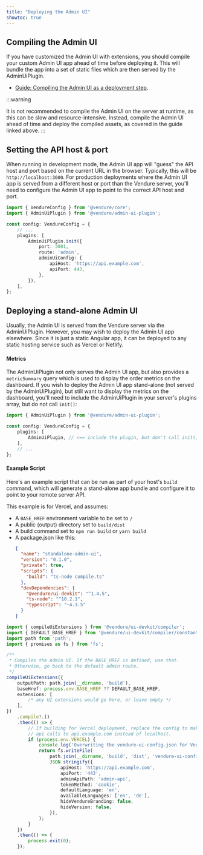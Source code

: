 ```yaml
---
title: "Deploying the Admin UI"
showtoc: true
---
```


## Compiling the Admin UI

If you have customized the Admin UI with extensions, you should compile your custom Admin UI app ahead of time
before deploying it. This will bundle the app into a set of static files which are then served by the AdminUiPlugin.

- [Guide: Compiling the Admin UI as a deployment step](/guides/extending-the-admin-ui/getting-started/#compiling-as-a-deployment-step).

:::warning

It is not recommended to compile the Admin UI on the server at runtime, as this can be slow and resource-intensive.
Instead, compile the Admin UI ahead of time and deploy the compiled assets, as covered in the guide linked above.
:::

## Setting the API host & port

When running in development mode, the Admin UI app will "guess" the API host and port based on the current URL in the browser. Typically, this will
be `http://localhost:3000`. For production deployments where the Admin UI app is served from a different host or port than the Vendure server, you'll need to
configure the Admin UI app to point to the correct API host and port.

```ts title="src/vendure-config.ts"
import { VendureConfig } from '@vendure/core';
import { AdminUiPlugin } from '@vendure/admin-ui-plugin';

const config: VendureConfig = {
    // ...
    plugins: [
        AdminUiPlugin.init({
            port: 3001,
            route: 'admin',
            adminUiConfig: {
                apiHost: 'https://api.example.com',
                apiPort: 443,
            },
        }),
    ],
};
```

## Deploying a stand-alone Admin UI

Usually, the Admin UI is served from the Vendure server via the AdminUiPlugin. However, you may wish to deploy the Admin UI app elsewhere. Since it is just a static Angular app, it can be deployed to any static hosting service such as Vercel or Netlify.

#### Metrics

The AdminUiPlugin not only serves the Admin UI app, but also provides a `metricSummary` query which is used to display the order metrics on the dashboard. If you wish to deploy the Admin UI app stand-alone (not served by the AdminUiPlugin), but still want to display the metrics on the dashboard, you'll need to include the AdminUiPlugin in your server's plugins array, but do not call `init()`:

```ts title="src/vendure-config.ts"
import { AdminUiPlugin } from '@vendure/admin-ui-plugin';

const config: VendureConfig = {
    plugins: [
        AdminUiPlugin, // <== include the plugin, but don't call init()
    ],
    // ...
};
```

#### Example Script

Here's an example script that can be run as part of your host's `build` command, which will generate a stand-alone app bundle and configure it to point to your remote server API.

This example is for Vercel, and assumes:

* A `BASE_HREF` environment variable to be set to `/`
* A public (output) directory set to `build/dist`
* A build command set to `npm run build` or `yarn build`
* A package.json like this:
    ```json title="package.json"
    {
      "name": "standalone-admin-ui",
      "version": "0.1.0",
      "private": true,
      "scripts": {
        "build": "ts-node compile.ts"
      },
      "devDependencies": {
        "@vendure/ui-devkit": "^1.4.5",
        "ts-node": "^10.2.1",
        "typescript": "~4.3.5"
      }
    }
    ```

```ts title="compile.ts"
import { compileUiExtensions } from '@vendure/ui-devkit/compiler';
import { DEFAULT_BASE_HREF } from '@vendure/ui-devkit/compiler/constants';
import path from 'path';
import { promises as fs } from 'fs';

/**
 * Compiles the Admin UI. If the BASE_HREF is defined, use that.
 * Otherwise, go back to the default admin route.
 */
compileUiExtensions({
    outputPath: path.join(__dirname, 'build'),
    baseHref: process.env.BASE_HREF ?? DEFAULT_BASE_HREF,
    extensions: [
        /* any UI extensions would go here, or leave empty */
    ],
})
    .compile?.()
    .then(() => {
        // If building for Vercel deployment, replace the config to make 
        // api calls to api.example.com instead of localhost.
        if (process.env.VERCEL) {
            console.log('Overwriting the vendure-ui-config.json for Vercel deployment.');
            return fs.writeFile(
                path.join(__dirname, 'build', 'dist', 'vendure-ui-config.json'),
                JSON.stringify({
                    apiHost: 'https://api.example.com',
                    apiPort: '443',
                    adminApiPath: 'admin-api',
                    tokenMethod: 'cookie',
                    defaultLanguage: 'en',
                    availableLanguages: ['en', 'de'],
                    hideVendureBranding: false,
                    hideVersion: false,
                }),
            );
        }
    })
    .then(() => {
        process.exit(0);
    });
```
